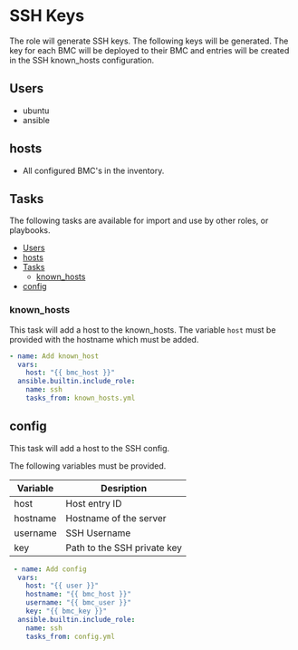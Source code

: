# SSH Keys

The role will generate SSH keys. The following keys will be generated.
The key for each BMC will be deployed to their BMC and entries will be created in the SSH known_hosts configuration.

## Users

- ubuntu
- ansible

## hosts

- All configured BMC's in the inventory.

## Tasks

The following tasks are available for import and use by other roles, or playbooks.

- [Users](#users)
- [hosts](#hosts)
- [Tasks](#tasks)
  - [known\_hosts](#known_hosts)
- [config](#config)

### known_hosts

This task will add a host to the known_hosts. The variable `host` must be provided with the hostname which must be added.

```yaml
- name: Add known_host
  vars:
    host: "{{ bmc_host }}"
  ansible.builtin.include_role:
    name: ssh
    tasks_from: known_hosts.yml
```

## config

This task will add a host to the SSH config.

The following variables must be provided.

| Variable | Desription                  |
| -------- | --------------------------- |
| host     | Host entry ID               |
| hostname | Hostname of the server      |
| username | SSH Username                |
| key      | Path to the SSH private key |

```yaml
 - name: Add config
  vars:
    host: "{{ user }}"
    hostname: "{{ bmc_host }}"
    username: "{{ bmc_user }}"
    key: "{{ bmc_key }}"
  ansible.builtin.include_role:
    name: ssh
    tasks_from: config.yml
```
